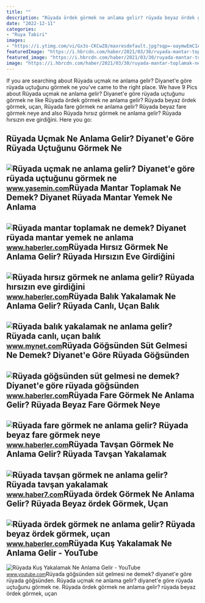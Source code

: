 ```yaml
---
title: ""
description: "Rüyada ördek görmek ne anlama gelir? rüyada beyaz ördek görmek, uçan"
date: "2022-12-11"
categories:
- "Ruya Tabiri"
images:
- "https://i.ytimg.com/vi/Gx3s-CKCwZ8/maxresdefault.jpg?sqp=-oaymwEmCIAKENAF8quKqQMa8AEB-AH-CYAC0AWKAgwIABABGDQgTyhyMA8=&amp;rs=AOn4CLAzW2Ux0D4BaZ06qHMyrNhCY_n2HA"
featuredImage: "https://i.hbrcdn.com/haber/2021/03/30/ruyada-mantar-toplamak-ne-demek-diyanet-ruyada-14030005_2795_amp.jpg"
featured_image: "https://i.hbrcdn.com/haber/2021/03/30/ruyada-mantar-toplamak-ne-demek-diyanet-ruyada-14030005_2795_amp.jpg"
image: "https://i.hbrcdn.com/haber/2021/03/30/ruyada-mantar-toplamak-ne-demek-diyanet-ruyada-14030005_2795_amp.jpg"
---
```


If you are searching about Rüyada uçmak ne anlama gelir? Diyanet'e göre rüyada uçtuğunu görmek ne you've came to the right place. We have 9 Pics about Rüyada uçmak ne anlama gelir? Diyanet'e göre rüyada uçtuğunu görmek ne like Rüyada ördek görmek ne anlama gelir? Rüyada beyaz ördek görmek, uçan, Rüyada fare görmek ne anlama gelir? Rüyada beyaz fare görmek neye and also Rüyada hırsız görmek ne anlama gelir? Rüyada hırsızın eve girdiğini. Here you go:

Rüyada Uçmak Ne Anlama Gelir? Diyanet'e Göre Rüyada Uçtuğunu Görmek Ne
----------------------------------------------------------------------

 ![Rüyada uçmak ne anlama gelir? Diyanet'e göre rüyada uçtuğunu görmek ne](https://i12.haber7.net/haber/haber7/photos/2021/16/ruyada_ucmak_ne_anlama_gelir_diyanete_gore_ruyada_uctugunu_gormek_ne_demek_ruyada_havalanmak_1619221522_3423.jpg) <small>www.yasemin.com</small>Rüyada Mantar Toplamak Ne Demek? Diyanet Rüyada Mantar Yemek Ne Anlama
----------------------------------------------------------------------

 ![Rüyada mantar toplamak ne demek? Diyanet rüyada mantar yemek ne anlama](https://i.hbrcdn.com/haber/2021/03/30/ruyada-mantar-toplamak-ne-demek-diyanet-ruyada-14030005_2795_amp.jpg) <small>www.haberler.com</small>Rüyada Hırsız Görmek Ne Anlama Gelir? Rüyada Hırsızın Eve Girdiğini
-------------------------------------------------------------------

 ![Rüyada hırsız görmek ne anlama gelir? Rüyada hırsızın eve girdiğini](https://i.hbrcdn.com/haber/2022/08/12/ruyada-hirsiz-gormek-ne-anlama-gelir-ruyada-15166492_777_amp.jpg) <small>www.haberler.com</small>Rüyada Balık Yakalamak Ne Anlama Gelir? Rüyada Canlı, Uçan Balık
----------------------------------------------------------------

 ![Rüyada balık yakalamak ne anlama gelir? Rüyada canlı, uçan balık](https://imgrosetta.mynet.com.tr/file/12790337/12790337-700x400.jpg) <small>www.mynet.com</small>Rüyada Göğsünden Süt Gelmesi Ne Demek? Diyanet'e Göre Rüyada Göğsünden
----------------------------------------------------------------------

 ![Rüyada göğsünden süt gelmesi ne demek? Diyanet'e göre rüyada göğsünden](https://i.hbrcdn.com/haber/2022/10/05/ruyada-gogsunden-sut-gelmesi-ne-anlama-gelir-15335330_6420_amp.jpg) <small>www.haberler.com</small>Rüyada Fare Görmek Ne Anlama Gelir? Rüyada Beyaz Fare Görmek Neye
-----------------------------------------------------------------

 ![Rüyada fare görmek ne anlama gelir? Rüyada beyaz fare görmek neye](https://foto.haberler.com/haber/2021/11/30/ruyada-fare-gormek-ne-anlama-gelir-ruyada-beyaz-14565946_8833_amp.jpg) <small>www.haberler.com</small>Rüyada Tavşan Görmek Ne Anlama Gelir? Rüyada Tavşan Yakalamak
-------------------------------------------------------------

 ![Rüyada tavşan görmek ne anlama gelir? Rüyada tavşan yakalamak](https://i20.haber7.net/resize/1280x720/haber/haber7/photos/2022/25/ruyada_tavsan_gormek_ne_anlama_gelir_ruyada_tavsan_yakalamak_1655965334_2276.jpg) <small>www.haber7.com</small>Rüyada ördek Görmek Ne Anlama Gelir? Rüyada Beyaz ördek Görmek, Uçan
--------------------------------------------------------------------

 ![Rüyada ördek görmek ne anlama gelir? Rüyada beyaz ördek görmek, uçan](https://i.hbrcdn.com/haber/2021/06/21/ruyada-ordek-gormek-ne-anlama-gelir-ruyada-beyaz-14214777_1972_amp.jpg) <small>www.haberler.com</small>Rüyada Kuş Yakalamak Ne Anlama Gelir - YouTube
----------------------------------------------

 ![Rüyada Kuş Yakalamak Ne Anlama Gelir - YouTube](https://i.ytimg.com/vi/Gx3s-CKCwZ8/maxresdefault.jpg?sqp=-oaymwEmCIAKENAF8quKqQMa8AEB-AH-CYAC0AWKAgwIABABGDQgTyhyMA8=&rs=AOn4CLAzW2Ux0D4BaZ06qHMyrNhCY_n2HA) <small>www.youtube.com</small>Rüyada göğsünden süt gelmesi ne demek? diyanet'e göre rüyada göğsünden. Rüyada uçmak ne anlama gelir? diyanet'e göre rüyada uçtuğunu görmek ne. Rüyada ördek görmek ne anlama gelir? rüyada beyaz ördek görmek, uçan
